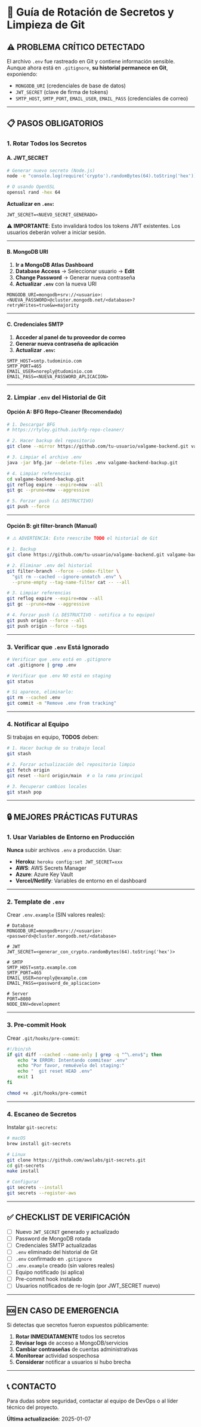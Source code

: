 # 🔐 Guía de Rotación de Secretos y Limpieza de Git

## ⚠️ PROBLEMA CRÍTICO DETECTADO

El archivo `.env` fue rastreado en Git y contiene información sensible. Aunque ahora está en `.gitignore`, **su historial permanece en Git**, exponiendo:

- `MONGODB_URI` (credenciales de base de datos)
- `JWT_SECRET` (clave de firma de tokens)
- `SMTP_HOST`, `SMTP_PORT`, `EMAIL_USER`, `EMAIL_PASS` (credenciales de correo)

---

## 📋 PASOS OBLIGATORIOS

### **1. Rotar Todos los Secretos**

#### A. JWT_SECRET
```bash
# Generar nuevo secreto (Node.js)
node -e "console.log(require('crypto').randomBytes(64).toString('hex'))"

# O usando OpenSSL
openssl rand -hex 64
```

**Actualizar en `.env`:**
```env
JWT_SECRET=<NUEVO_SECRET_GENERADO>
```

⚠️ **IMPORTANTE**: Esto invalidará todos los tokens JWT existentes. Los usuarios deberán volver a iniciar sesión.

---

#### B. MongoDB URI
1. **Ir a MongoDB Atlas Dashboard**
2. **Database Access** → Seleccionar usuario → **Edit**
3. **Change Password** → Generar nueva contraseña
4. **Actualizar `.env`** con la nueva URI

```env
MONGODB_URI=mongodb+srv://<usuario>:<NUEVA_PASSWORD>@cluster.mongodb.net/<database>?retryWrites=true&w=majority
```

---

#### C. Credenciales SMTP
1. **Acceder al panel de tu proveedor de correo**
2. **Generar nueva contraseña de aplicación**
3. **Actualizar `.env`:**

```env
SMTP_HOST=smtp.tudominio.com
SMTP_PORT=465
EMAIL_USER=noreply@tudominio.com
EMAIL_PASS=<NUEVA_PASSWORD_APLICACION>
```

---

### **2. Limpiar `.env` del Historial de Git**

#### Opción A: BFG Repo-Cleaner (Recomendado)

```bash
# 1. Descargar BFG
# https://rtyley.github.io/bfg-repo-cleaner/

# 2. Hacer backup del repositorio
git clone --mirror https://github.com/tu-usuario/valgame-backend.git valgame-backend-backup.git

# 3. Limpiar el archivo .env
java -jar bfg.jar --delete-files .env valgame-backend-backup.git

# 4. Limpiar referencias
cd valgame-backend-backup.git
git reflog expire --expire=now --all
git gc --prune=now --aggressive

# 5. Forzar push (⚠️ DESTRUCTIVO)
git push --force
```

---

#### Opción B: git filter-branch (Manual)

```bash
# ⚠️ ADVERTENCIA: Esto reescribe TODO el historial de Git

# 1. Backup
git clone https://github.com/tu-usuario/valgame-backend.git valgame-backend-backup

# 2. Eliminar .env del historial
git filter-branch --force --index-filter \
  "git rm --cached --ignore-unmatch .env" \
  --prune-empty --tag-name-filter cat -- --all

# 3. Limpiar referencias
git reflog expire --expire=now --all
git gc --prune=now --aggressive

# 4. Forzar push (⚠️ DESTRUCTIVO - notifica a tu equipo)
git push origin --force --all
git push origin --force --tags
```

---

### **3. Verificar que `.env` Está Ignorado**

```bash
# Verificar que .env está en .gitignore
cat .gitignore | grep .env

# Verificar que .env NO está en staging
git status

# Si aparece, eliminarlo:
git rm --cached .env
git commit -m "Remove .env from tracking"
```

---

### **4. Notificar al Equipo**

Si trabajas en equipo, **TODOS** deben:

```bash
# 1. Hacer backup de su trabajo local
git stash

# 2. Forzar actualización del repositorio limpio
git fetch origin
git reset --hard origin/main  # o la rama principal

# 3. Recuperar cambios locales
git stash pop
```

---

## 🔒 MEJORES PRÁCTICAS FUTURAS

### **1. Usar Variables de Entorno en Producción**

**Nunca** subir archivos `.env` a producción. Usar:

- **Heroku**: `heroku config:set JWT_SECRET=xxx`
- **AWS**: AWS Secrets Manager
- **Azure**: Azure Key Vault
- **Vercel/Netlify**: Variables de entorno en el dashboard

---

### **2. Template de `.env`**

Crear `.env.example` (SIN valores reales):

```env
# Database
MONGODB_URI=mongodb+srv://<usuario>:<password>@cluster.mongodb.net/<database>

# JWT
JWT_SECRET=<generar_con_crypto.randomBytes(64).toString('hex')>

# SMTP
SMTP_HOST=smtp.example.com
SMTP_PORT=465
EMAIL_USER=noreply@example.com
EMAIL_PASS=<password_de_aplicacion>

# Server
PORT=8080
NODE_ENV=development
```

---

### **3. Pre-commit Hook**

Crear `.git/hooks/pre-commit`:

```bash
#!/bin/sh
if git diff --cached --name-only | grep -q "^\.env$"; then
    echo "❌ ERROR: Intentando commitear .env"
    echo "Por favor, remuévelo del staging:"
    echo "  git reset HEAD .env"
    exit 1
fi
```

```bash
chmod +x .git/hooks/pre-commit
```

---

### **4. Escaneo de Secretos**

Instalar `git-secrets`:

```bash
# macOS
brew install git-secrets

# Linux
git clone https://github.com/awslabs/git-secrets.git
cd git-secrets
make install

# Configurar
git secrets --install
git secrets --register-aws
```

---

## ✅ CHECKLIST DE VERIFICACIÓN

- [ ] Nuevo `JWT_SECRET` generado y actualizado
- [ ] Password de MongoDB rotada
- [ ] Credenciales SMTP actualizadas
- [ ] `.env` eliminado del historial de Git
- [ ] `.env` confirmado en `.gitignore`
- [ ] `.env.example` creado (sin valores reales)
- [ ] Equipo notificado (si aplica)
- [ ] Pre-commit hook instalado
- [ ] Usuarios notificados de re-login (por JWT_SECRET nuevo)

---

## 🆘 EN CASO DE EMERGENCIA

Si detectas que secretos fueron expuestos públicamente:

1. **Rotar INMEDIATAMENTE** todos los secretos
2. **Revisar logs** de acceso a MongoDB/servicios
3. **Cambiar contraseñas** de cuentas administrativas
4. **Monitorear** actividad sospechosa
5. **Considerar** notificar a usuarios si hubo brecha

---

## 📞 CONTACTO

Para dudas sobre seguridad, contactar al equipo de DevOps o al líder técnico del proyecto.

**Última actualización**: 2025-01-07
